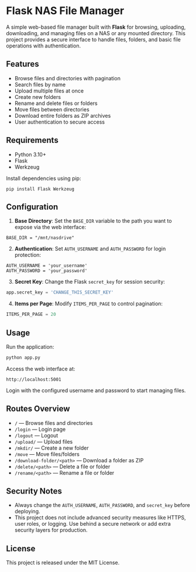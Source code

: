 # Flask NAS File Manager

A simple web-based file manager built with **Flask** for browsing, uploading, downloading, and managing files on a NAS or any mounted directory. This project provides a secure interface to handle files, folders, and basic file operations with authentication.  

## Features

- Browse files and directories with pagination  
- Search files by name  
- Upload multiple files at once  
- Create new folders  
- Rename and delete files or folders  
- Move files between directories  
- Download entire folders as ZIP archives  
- User authentication to secure access  

## Requirements

- Python 3.10+  
- Flask  
- Werkzeug  

Install dependencies using pip:

```
pip install Flask Werkzeug
````

## Configuration

1. **Base Directory**: Set the `BASE_DIR` variable to the path you want to expose via the web interface:

```
BASE_DIR = "/mnt/nasdrive"
```

2. **Authentication**: Set `AUTH_USERNAME` and `AUTH_PASSWORD` for login protection:

```
AUTH_USERNAME = 'your_username'
AUTH_PASSWORD = 'your_password'
```

3. **Secret Key**: Change the Flask `secret_key` for session security:

```python
app.secret_key = 'CHANGE_THIS_SECRET_KEY'
```

4. **Items per Page**: Modify `ITEMS_PER_PAGE` to control pagination:

```python
ITEMS_PER_PAGE = 20
```

## Usage

Run the application:

```bash
python app.py
```

Access the web interface at:

```
http://localhost:5001
```

Login with the configured username and password to start managing files.

## Routes Overview

* `/` — Browse files and directories
* `/login` — Login page
* `/logout` — Logout
* `/upload/` — Upload files
* `/mkdir/` — Create a new folder
* `/move` — Move files/folders
* `/download-folder/<path>` — Download a folder as ZIP
* `/delete/<path>` — Delete a file or folder
* `/rename/<path>` — Rename a file or folder

## Security Notes

* Always change the `AUTH_USERNAME`, `AUTH_PASSWORD`, and `secret_key` before deploying.
* This project does not include advanced security measures like HTTPS, user roles, or logging. Use behind a secure network or add extra security layers for production.

## License

This project is released under the MIT License.

```

